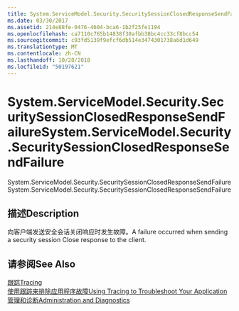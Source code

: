```yaml
---
title: System.ServiceModel.Security.SecuritySessionClosedResponseSendFailure
ms.date: 03/30/2017
ms.assetid: 214e88fe-0476-4604-bca6-1b2f25fe1194
ms.openlocfilehash: ca7110c765b14838f30afbb38bc4cc33cf8bcc54
ms.sourcegitcommit: c93fd5139f9efcf6db514e3474301738a6d1d649
ms.translationtype: MT
ms.contentlocale: zh-CN
ms.lasthandoff: 10/28/2018
ms.locfileid: "50197621"
---
```

# <a name="systemservicemodelsecuritysecuritysessionclosedresponsesendfailure"></a><span data-ttu-id="65308-102">System.ServiceModel.Security.SecuritySessionClosedResponseSendFailure</span><span class="sxs-lookup"><span data-stu-id="65308-102">System.ServiceModel.Security.SecuritySessionClosedResponseSendFailure</span></span>
<span data-ttu-id="65308-103">System.ServiceModel.Security.SecuritySessionClosedResponseSendFailure</span><span class="sxs-lookup"><span data-stu-id="65308-103">System.ServiceModel.Security.SecuritySessionClosedResponseSendFailure</span></span>  
  
## <a name="description"></a><span data-ttu-id="65308-104">描述</span><span class="sxs-lookup"><span data-stu-id="65308-104">Description</span></span>  
 <span data-ttu-id="65308-105">向客户端发送安全会话关闭响应时发生故障。</span><span class="sxs-lookup"><span data-stu-id="65308-105">A failure occurred when sending a security session Close response to the client.</span></span>  
  
## <a name="see-also"></a><span data-ttu-id="65308-106">请参阅</span><span class="sxs-lookup"><span data-stu-id="65308-106">See Also</span></span>  
 [<span data-ttu-id="65308-107">跟踪</span><span class="sxs-lookup"><span data-stu-id="65308-107">Tracing</span></span>](../../../../../docs/framework/wcf/diagnostics/tracing/index.md)  
 [<span data-ttu-id="65308-108">使用跟踪来排除应用程序故障</span><span class="sxs-lookup"><span data-stu-id="65308-108">Using Tracing to Troubleshoot Your Application</span></span>](../../../../../docs/framework/wcf/diagnostics/tracing/using-tracing-to-troubleshoot-your-application.md)  
 [<span data-ttu-id="65308-109">管理和诊断</span><span class="sxs-lookup"><span data-stu-id="65308-109">Administration and Diagnostics</span></span>](../../../../../docs/framework/wcf/diagnostics/index.md)
